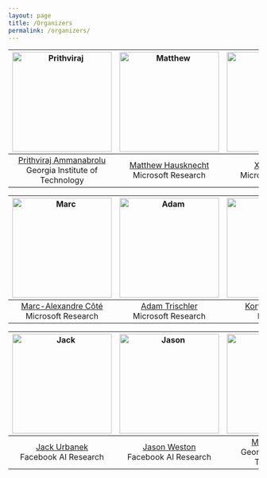 ```yaml
---
layout: page
title: /Organizers
permalink: /organizers/
---
```


<img src="https://wordplay-workshop.github.io/img/raj.jpg" alt="Prithviraj" width="200"/>|  <img src="https://wordplay-workshop.github.io/img/matthew.png" alt="Matthew" width="200"/> |  <img src="https://wordplay-workshop.github.io/img/eric.jpg" alt="Eric" width="200"/> |
:---------------:|:---------------:|:-------------:
[Prithviraj Ammanabrolu](http://prithvirajva.com)<br>Georgia Institute of Technology | [Matthew Hausknecht](https://www.microsoft.com/en-us/research/people/mahauskn/)<br>Microsoft Research | [Xingdi Yuan](https://xingdi-eric-yuan.github.io/)<br>Microsoft Research


<img src="https://wordplay-workshop.github.io/img/marc.jpg" alt="Marc" width="200"/>|  <img src="https://wordplay-workshop.github.io/img/adam.jpg" alt="Adam" width="200"/> |  <img src="https://wordplay-workshop.github.io/img/kory.jpg" alt="Kory" width="200"/> |
:---------------:|:---------------:|:-------------:
[Marc-Alexandre Côté](https://www.microsoft.com/en-us/research/people/macote/)<br>Microsoft Research | [Adam Trischler](https://www.microsoft.com/en-us/research/people/adtrisch/)<br>Microsoft Research | [Kory Mathewson](https://korymathewson.com/)<br>Deepmind


<img src="https://wordplay-workshop.github.io/img/jack.jpg" alt="Jack" width="200"/>|  <img src="https://wordplay-workshop.github.io/img/jason.jpg" alt="Jason" width="200"/> |  <img src="https://wordplay-workshop.github.io/img/mark.png" alt="Mark" width="200"/> |
:---------------:|:---------------:|:-------------:
[Jack Urbanek](https://ai.facebook.com/people/jack-urbanek/)<br>Facebook AI Research | [Jason Weston](https://www.jaseweston.com/)<br>Facebook AI Research | [Mark O. Riedl](https://eilab.gatech.edu/mark-riedl)<br>Georgia Institute of Technology
